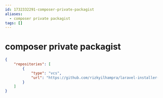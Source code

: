 ```yaml
---
id: 1732332291-composer-private-packagist
aliases:
  - composer private packagist
tags: []
---
```


# composer private packagist

```json
{
    "repositories": [
        {
            "type": "vcs",
            "url": "https://github.com/rizkyilhampra/laravel-installer-pnpm"
        }
    ]
}
```
